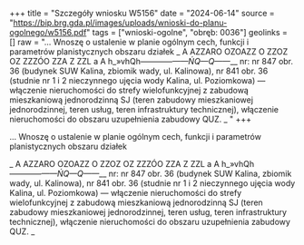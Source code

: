 +++
title = "Szczegóły wniosku W5156"
date = "2024-06-14"
source = "https://bip.brg.gda.pl/images/uploads/wnioski-do-planu-ogolnego/w5156.pdf"
tags = ["wnioski-ogolne", "obręb: 0036"]
geolinks = []
raw = "... Wnoszę o ustalenie w planie ogólnym cech, funkcji i parametrów planistycznych obszaru działek   _ A AZZARO OZOAZZ O ZZOZ OZ ZZZÓO ZZA Z ZZL a A  h_»vhQh————_——ŃQ—Q——___ nr: nr 847 obr. 36 (budynek SUW Kalina, zbiomik wady, ul. Kalinowa), nr 841 obr. 36 (studnie nr 1 i 2 nieczynnego ujęcia wody Kalina, ul. Poziomkowa) — włączenie nieruchomości do strefy wielofunkcyjnej z zabudową mieszkaniową jednorodzinną SJ (teren zabudowy mieszkaniowej jednorodzinnej, teren usług, teren infrastruktury technicznej), włączenie nieruchomości do obszaru uzupełnienia zabudowy QUZ.  _ "
+++

... Wnoszę o ustalenie w planie ogólnym cech, funkcji i parametrów planistycznych obszaru działek 

_ A AZZARO OZOAZZ O ZZOZ OZ ZZZÓO ZZA Z ZZL
a A  h_»vhQh————_——ŃQ—Q——___
nr: nr 847 obr. 36 (budynek SUW Kalina, zbiomik wady, ul. Kalinowa), nr 841 obr. 36 (studnie nr 1 i 2
nieczynnego ujęcia wody Kalina, ul. Poziomkowa) — włączenie nieruchomości do strefy wielofunkcyjnej
z zabudową mieszkaniową jednorodzinną SJ (teren zabudowy mieszkaniowej jednorodzinnej, teren usług,
teren infrastruktury technicznej), włączenie nieruchomości do obszaru uzupełnienia zabudowy QUZ. 
_ 


